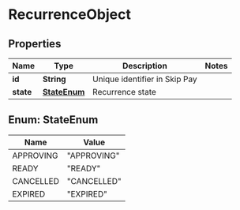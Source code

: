 

# RecurrenceObject


## Properties

| Name | Type | Description | Notes |
|------------ | ------------- | ------------- | -------------|
|**id** | **String** | Unique identifier in Skip Pay |  |
|**state** | [**StateEnum**](#StateEnum) | Recurrence state |  |



## Enum: StateEnum

| Name | Value |
|---- | -----|
| APPROVING | &quot;APPROVING&quot; |
| READY | &quot;READY&quot; |
| CANCELLED | &quot;CANCELLED&quot; |
| EXPIRED | &quot;EXPIRED&quot; |



